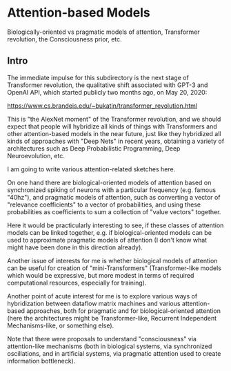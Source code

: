 # Attention-based Models

Biologically-oriented vs pragmatic models of attention, Transformer revolution, the Consciousness prior, etc.

## Intro

The immediate impulse for this subdirectory is the next stage of Transformer revolution, the qualitative shift
associated with GPT-3 and OpenAI API, which started publicly two months ago, on May 20, 2020:

https://www.cs.brandeis.edu/~bukatin/transformer_revolution.html

This is "the AlexNet moment" of the Transformer revolution, and we should expect that people will
hybridize all kinds of things with Transformers and other attention-based models in the near future,
just like they hybridized all kinds of approaches with "Deep Nets" in recent years, obtaining
a variety of architectures such as Deep Probabilistic Programming, Deep Neuroevolution, etc.

I am going to write various attention-related sketches here.

On one hand there are biological-oriented models of attention based on synchronized spiking of neurons
with a particular frequency (e.g. famous "40hz"), and pragmatic models of attention, such as converting a vector of
"relevance coefficients" to a vector of probabilities, and using these probabilities as coefficients to
sum a collection of "value vectors" together.

Here it would be practicularly interesting to see, if these classes of attention models can be linked
together, e.g. if biological-oriented models can be used to approximate pragmatic models of
attention (I don't know what might have been done in this direction already).

Another issue of interests for me is whether biological models of attention can be useful for
creation of "mini-Transformers" (Transformer-like models which would be expressive, but
more modest in terms of required computational resources, especially for training).

Another point of acute interest for me is to explore various ways of hybridization between
dataflow matrix machines and various attention-based approaches, both for pragmatic and
for biological-oriented attention (here the architectures might be Transformer-like,
Recurrent Independent Mechanisms-like, or something else).

Note that there were proposals to understand "consciousness" via attention-like mechanisms
(both in biological systems, via synchronized oscillations, and in artificial systems,
via pragmatic attention used to create information bottleneck).

